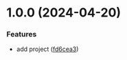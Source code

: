 # 1.0.0 (2024-04-20)


### Features

* add project ([fd6cea3](https://github.com/ckoliber/semantic-release/commit/fd6cea313060f163c8768e1bd6465e58f9e8a2c0))
